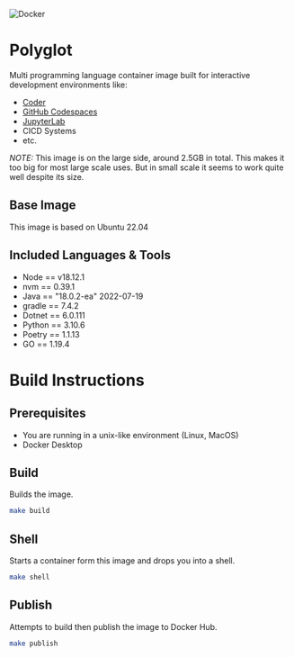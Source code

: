 ![Docker](https://github.com/jpwhite3/polyglot/workflows/Docker/badge.svg)

# Polyglot

Multi programming language container image built for interactive development environments like:

- [Coder](https://coder.com)
- [GitHub Codespaces](https://github.com/features/codespaces)
- [JupyterLab](https://jupyter.org)
- CICD Systems
- etc.

_NOTE:_ This image is on the large side, around 2.5GB in total. This makes it too big for most large scale uses. But in small scale it seems to work quite well despite its size.

## Base Image

This image is based on Ubuntu 22.04

## Included Languages & Tools

- Node == v18.12.1
- nvm == 0.39.1
- Java == "18.0.2-ea" 2022-07-19
- gradle == 7.4.2
- Dotnet == 6.0.111
- Python == 3.10.6
- Poetry == 1.1.13
- GO == 1.19.4

# Build Instructions

## Prerequisites

- You are running in a unix-like environment (Linux, MacOS)
- Docker Desktop

## Build

Builds the image.

```bash
make build
```

## Shell

Starts a container form this image and drops you into a shell.

```bash
make shell
```

## Publish

Attempts to build then publish the image to Docker Hub.

```bash
make publish
```
